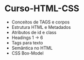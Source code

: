 # Curso-HTML-CSS

- Conceitos de TAGS e corpos
- Estrutura HTML e Metadados
- Atributos de id e class
- Headings 1 -> 6
- Tags para texto
- Semântica no HTML
- CSS Box-Model
